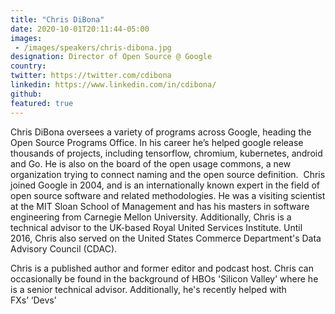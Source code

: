 ```yaml
---
title: "Chris DiBona"
date: 2020-10-01T20:11:44-05:00
images:
 - /images/speakers/chris-dibona.jpg
designation: Director of Open Source @ Google
country: 
twitter: https://twitter.com/cdibona
linkedin: https://www.linkedin.com/in/cdibona/
github: 
featured: true
---
```


Chris DiBona oversees a variety of programs across Google, heading the Open Source Programs Office. In his career he’s helped google release thousands of projects, including tensorflow, chromium, kubernetes, android and Go. He is also on the board of the open usage commons, a new organization trying to connect naming and the open source definition. 
Chris joined Google in 2004, and is an internationally known expert in the field of open source software and related methodologies. He was a visiting scientist at the MIT Sloan School of Management and has his masters in software engineering from Carnegie Mellon University. Additionally, Chris is a technical advisor to the UK-based Royal United Services Institute. Until 2016, Chris also served on the United States Commerce Department's Data Advisory Council (CDAC).

Chris is a published author and former editor and podcast host. Chris can occasionally be found in the background of HBOs 'Silicon Valley’ where he is a senior technical advisor. Additionally, he's recently helped with FXs’ ‘Devs’